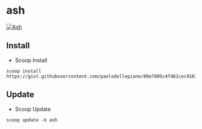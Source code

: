 # ash

[![Ash](https://github.com/paolo-dellepiane/ash/actions/workflows/rust.yml/badge.svg)](https://github.com/paolo-dellepiane/ash/actions/workflows/rust.yml)

## Install

- Scoop Install

```
scoop install https://gist.githubusercontent.com/paolodellepiane/80e7005c4fd62cec9161f74bc2ad24ff/raw/ash.json
```

## Update

- Scoop Update

```
scoop update -k ash
```
